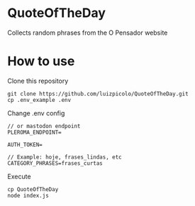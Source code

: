 # QuoteOfTheDay

Collects random phrases from the O Pensador website

# How to use

Clone this repository

    git clone https://github.com/luizpicolo/QuoteOfTheDay.git
    cp .env_example .env

Change .env config

    
    // or mastodon endpoint
    PLEROMA_ENDPOINT= 
    
    AUTH_TOKEN=
    
    // Example: hoje, frases_lindas, etc
    CATEGORY_PHRASES=frases_curtas 

Execute 

    cp QuoteOfTheDay 
    node index.js
